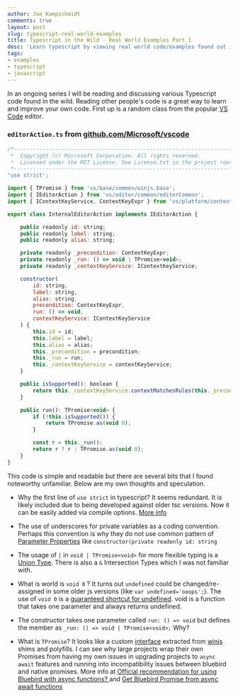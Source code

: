 ```yaml
---
author: Joe Kampschmidt
comments: true
layout: post
slug: typescript-real-world-examples
title: Typescript in the Wild - Real World Examples Part 1
desc: 'Learn typescript by viewing real world code/examples found out in the wild. See how peopel are writing and using typescript. Part 1 of an ongoing series.'
tags:
- examples
- typescript
- javascript
---
```


In an ongoing series I will be reading and discussing various Typescript code found in the wild. Reading other people's code is a great way to learn and improve your own code. First up is a random class from the popular [VS Code](https://code.visualstudio.com/) editor.

### `editorAction.ts` from [github.com/Microsoft/vscode](https://github.com/Microsoft/vscode)

```javascript
/*---------------------------------------------------------------------------------------------
 *  Copyright (c) Microsoft Corporation. All rights reserved.
 *  Licensed under the MIT License. See License.txt in the project root for license information.
 *--------------------------------------------------------------------------------------------*/
'use strict';

import { TPromise } from 'vs/base/common/winjs.base';
import { IEditorAction } from 'vs/editor/common/editorCommon';
import { IContextKeyService, ContextKeyExpr } from 'vs/platform/contextkey/common/contextkey';

export class InternalEditorAction implements IEditorAction {

	public readonly id: string;
	public readonly label: string;
	public readonly alias: string;

	private readonly _precondition: ContextKeyExpr;
	private readonly _run: () => void | TPromise<void>;
	private readonly _contextKeyService: IContextKeyService;

	constructor(
		id: string,
		label: string,
		alias: string,
		precondition: ContextKeyExpr,
		run: () => void,
		contextKeyService: IContextKeyService
	) {
		this.id = id;
		this.label = label;
		this.alias = alias;
		this._precondition = precondition;
		this._run = run;
		this._contextKeyService = contextKeyService;
	}

	public isSupported(): boolean {
		return this._contextKeyService.contextMatchesRules(this._precondition);
	}

	public run(): TPromise<void> {
		if (!this.isSupported()) {
			return TPromise.as(void 0);
		}

		const r = this._run();
		return r ? r : TPromise.as(void 0);
	}
}
```

This code is simple and readable but there are several bits that I found noteworthy unfamiliar. Below are my own thoughts and speculation.

- Why the first line of `use strict` in typescript? It seems redundant. It is likely included due to being developed against older tsc versions. Now it can be easily added via compile options. [More info](https://stackoverflow.com/a/31392947/215502)

- The use of underscores for private variables as a coding convention. Perhaps this convention is why they do not use common pattern of [Parameter Properties](https://www.typescriptlang.org/docs/handbook/classes.html) like `constructor(private readonly id: string`

- The usage of `|` in `void | TPromise<void>` for more flexible typing is a [Union Type](https://www.typescriptlang.org/docs/handbook/advanced-types.html#union-types). There is also a `&` Intersection Types which I was not familiar with.

- What is world is `void 0` ? It turns out `undefined` could be changed/re-assigned in some older js versions (like `var undefined='ooops';`). The use of `void 0` is a [guaranteed shortcut for undefined](https://stackoverflow.com/a/7452352/215502). void is a function that takes one parameter and always returns undefined.

- The constructor takes one parameter called `run: () => void` but defines the member as `_run: () => void | TPromise<void>;` Why?

- What is `TPromise`? It looks like a custom [interface](https://github.com/Microsoft/vscode/blob/master/src/vs/base/common/winjs.base.d.ts) extracted from [winjs](https://github.com/winjs/winjs) shims and polyfills. I can see why large projects wrap their own Promises from having my own issues in upgrading projects to `async await` features and running into incompatibility issues between bluebird and native promises.  More info at [Official recommendation for using Bluebird with async functions? ](https://github.com/petkaantonov/bluebird/issues/1434) and [Get Bluebird Promise from async await functions](https://stackoverflow.com/a/44166729/215502)


